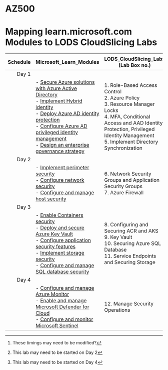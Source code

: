 # AZ500
# Mapping learn.microsoft.com Modules to LODS CloudSlicing Labs


|Schedule|Microsoft_Learn_Modules | LODS_CloudSlicing_Labs (Lab Box no.) |Lab Duration[^1] |
|---:|---|---|---|
|Day 1|
||- [Secure Azure solutions with Azure Active Directory](https://learn.microsoft.com/en-us/training/modules/azure-active-directory/)<BR>- [Implement Hybrid identity](https://learn.microsoft.com/en-us/training/modules/hybrid-identity/)<BR>- [Deploy Azure AD identity protection](https://learn.microsoft.com/en-us/training/modules/azure-ad-identity-protection/)<BR>- [Configure Azure AD privileged identity management](https://learn.microsoft.com/en-us/training/modules/azure-ad-privileged-identity-management/)<BR>- [Design an enterprise governance strategy](https://learn.microsoft.com/en-us/training/modules/enterprise-governance/)|1.	Role-Based Access Control<br>2. Azure Policy<br>3. Resource Manager Locks<br>4. MFA, Conditional Access and AAD Identity Protection, Privileged Identity Management<br>5. Implement Directory Synchronization |40 Min<br>40 Min<br>40 Min<br>2.5 Hours<br>1 Hour[^2]|
|Day 2|
||- [Implement perimeter security](https://learn.microsoft.com/en-us/training/modules/perimeter-security/)<BR>- [Configure network security](https://learn.microsoft.com/en-us/training/modules/network-security/)<BR>- [Configure and manage host security](https://learn.microsoft.com/en-us/training/modules/host-security/)|6.	Network Security Groups and Application Security Groups<br>7. Azure Firewall|40 Min<br>40 Min|
|Day 3|
||- [Enable Containers security](https://learn.microsoft.com/en-us/training/modules/enable-containers-security/)<br>- [Deploy and secure Azure Key Vault](https://learn.microsoft.com/en-us/training/modules/azure-key-vault/)<br>- [Configure application security features](https://learn.microsoft.com/en-us/training/modules/application-security/)<br>- [Implement storage security](https://learn.microsoft.com/en-us/training/modules/storage-security/)<br>- [Configure and manage SQL database security](https://learn.microsoft.com/en-us/training/modules/sql-database-security/)|8. Configuring and Securing ACR and AKS<br>9. Key Vault<br>10. Securing Azure SQL Database<br>11. Service Endpoints and Securing Storage|1.5 Hour<br>1.5 Hour<br>1.5 Hour<br>1 hour[^3]|
|Day 4|
||- [Configure and manage Azure Monitor](https://learn.microsoft.com/en-us/training/modules/azure-monitor/)<br>- [Enable and manage Microsoft Defender for Cloud](https://learn.microsoft.com/en-us/training/modules/azure-security-center/)<br>- [Configure and monitor Microsoft Sentinel](https://learn.microsoft.com/en-us/training/modules/azure-sentinel/)|12. Manage Security Operations|4 Hour|


[^1]: These timings may need to be modified?  
[^2]: This lab may need to be started on Day 2
[^3]: This lab may need to be started on Day 4
